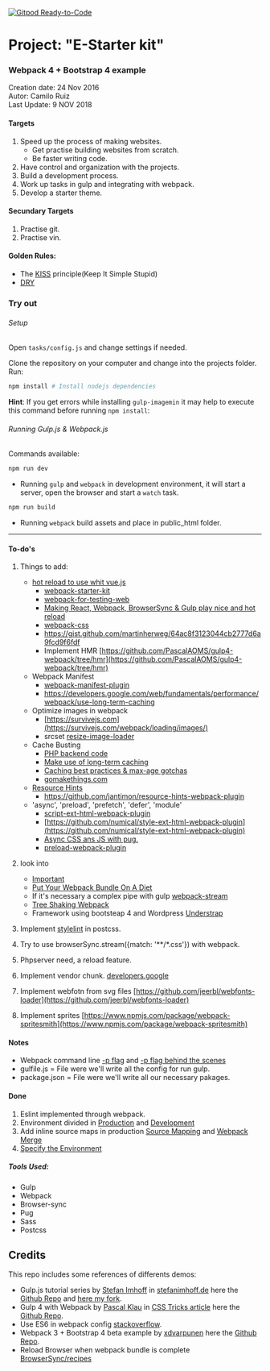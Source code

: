 [![Gitpod Ready-to-Code](https://img.shields.io/badge/Gitpod-Ready--to--Code-blue?logo=gitpod)](https://gitpod.io/#https://github.com/Ecreativo/e-starter) 

# Project: "E-Starter kit"
### Webpack 4 + Bootstrap 4 example

Creation date: 24 Nov 2016  
Autor: Camilo Ruiz  
Last Update: 9 NOV 2018

#### Targets
1. Speed up the process of making websites.
 	* Get practise building websites from scratch.
 	* Be faster writing code.
2. Have control and organization with the projects.
3. Build a development process.
4. Work up tasks in gulp and integrating with webpack.
5. Develop a starter theme.

#### Secundary Targets
1. Practise git.
2. Practise vin.

#### Golden Rules:

- The [KISS](https://en.wikipedia.org/wiki/KISS_principle) principle(Keep It Simple Stupid)
- [DRY](https://en.wikipedia.org/wiki/Don%27t_repeat_yourself)

### Try out

###### Setup

Open `tasks/config.js` and change settings if needed.

Clone the repository on your computer and change into the projects folder.
Run:
```powershell
npm install # Install nodejs dependencies
```
**Hint**: If you get errors while installing `gulp-imagemin` it may help to execute this command before running `npm install`:

###### Running Gulp.js & Webpack.js
Commands available:
```powershell
npm run dev
```
- Running `gulp` and  `webpack` in development environment, it will start a server, open the browser and start a `watch` task.

```powershell
npm run build
```
- Running `webpack` build assets and place in public_html folder.
___

#### To-do's
1. Things to add:
	- [hot reload to use whit vue.js](https://stackoverflow.com/questions/24581873/what-exactly-is-hot-module-replacement-in-webpack)
		- [webpack-starter-kit](https://github.com/ADCI/webpack-starter-kit)
		- [webpack-for-testing-web](https://manavsehgal.com/browsersync-and-webpack-for-testing-web-apps-across-multiple-devices-64e7f7fa62f2)
		- [Making React, Webpack, BrowserSync & Gulp play nice and hot reload](https://words.mxbry.com/making-react-webpack-browsersync-gulp-play-nice-and-hot-reload-b2c1e01522e3)
		- [webpack-css](https://github.com/MattHsiung/webpack-css)
		- https://gist.github.com/martinherweg/64ac8f3123044cb2777d6a9fcd9f6fdf
		- Implement HMR [https://github.com/PascalAOMS/gulp4-webpack/tree/hmr](https://github.com/PascalAOMS/gulp4-webpack/tree/hmr)
	- Webpack Manifest
		- [webpack-manifest-plugin](https://www.npmjs.com/package/webpack-manifest-plugin)
		- https://developers.google.com/web/fundamentals/performance/webpack/use-long-term-caching
	- Optimize images in webpack
		- [https://survivejs.com](https://survivejs.com/webpack/loading/images/)
		- srcset [resize-image-loader](https://www.npmjs.com/package/resize-image-loader)
	- Cache Busting
		- [PHP backend code](https://www.alainschlesser.com/bust-cache-content-hash/)
		- [Make use of long-term caching](https://developers.google.com/web/fundamentals/performance/webpack/use-long-term-caching)
		- [Caching best practices & max-age gotchas](https://jakearchibald.com/2016/caching-best-practices/)
		- [gomakethings.com](https://gomakethings.com/automating-css-and-js-cache-busting-with-gulp-and-wordpress/)
	- [Resource Hints](https://www.w3.org/TR/resource-hints/)
		- https://github.com/jantimon/resource-hints-webpack-plugin
	- 'async', 'preload', 'prefetch', 'defer', 'module'
		- [script-ext-html-webpack-plugin](https://github.com/numical/script-ext-html-webpack-plugin)
		- [https://github.com/numical/style-ext-html-webpack-plugin](https://github.com/numical/style-ext-html-webpack-plugin)
		- [Async CSS ans JS with pug.](https://extri.co/2017/05/23/using-htmlwebpackplugin-and-pug/)
		- [preload-webpack-plugin](https://github.com/GoogleChromeLabs/preload-webpack-plugin)

2. look into
	- [Important](https://survivejs.com/webpack/foreword/)
	- [Put Your Webpack Bundle On A Diet](https://www.contentful.com/blog/2017/10/10/put-your-webpack-on-a-diet-part-1/)
	- If it's necessary a complex pipe with gulp [webpack-stream](https://github.com/shama/webpack-stream)
	- [Tree Shaking Webpack](https://webpack.js.org/guides/tree-shaking/)
	- Framework using bootsteap 4 and Wordpress [Understrap](https://github.com/understrap/understrap)
	

3. Implement [stylelint](http://www.creativenightly.com/2016/02/How-to-lint-your-css-with-stylelint) in postcss.

4. Try to use browserSync.stream({match: '**/*.css'}) with webpack.

5. Phpserver need, a reload feature.

6. Implement vendor chunk. [developers.google](https://developers.google.com/web/fundamentals/performance/webpack/use-long-term-caching#dependencies)

7. Implement webfotn from svg files [https://github.com/jeerbl/webfonts-loader](https://github.com/jeerbl/webfonts-loader)

8. Implement sprites [https://www.npmjs.com/package/webpack-spritesmith](https://www.npmjs.com/package/webpack-spritesmith)


####  Notes
- Webpack command line [-p flag](https://webpack.js.org/api/cli/#shortcuts) and [-p flag behind the scenes](https://webpack.js.org/guides/production/#cli-alternatives)
- gulfile.js = File were we'll write all the config for run gulp.
- package.json = File were we'll write all our necessary pakages.

#### Done

1. Eslint implemented through webpack.
2. Environment divided in [Production](https://webpack.js.org/guides/production/#source-mapping) and [Development](https://webpack.js.org/guides/development/)
3. Add inline source maps in production [Source Mapping](https://webpack.js.org/guides/production/#source-mapping) and [Webpack Merge](https://www.npmjs.com/package/webpack-merge)
4. [Specify the Environment](https://webpack.js.org/guides/production/#specify-the-environment)

##### Tools Used:
- Gulp
- Webpack
- Browser-sync
- Pug
- Sass
- Postcss

## Credits
This repo includes some references of differents demos:

- Gulp.js tutorial series by [Stefan Imhoff](https://github.com/kogakure) in [stefanimhoff.de](https://stefanimhoff.de/series/gulp/) here the [Github Repo](https://github.com/kogakure/gulp-tutorial) and [here my fork](https://github.com/Camiloruiiz/gulp-tutorial).
- Gulp 4 with Webpack by [Pascal Klau](http://www.artofmyself.com) in [CSS Tricks article](https://css-tricks.com/combine-webpack-gulp-4) here the [Github Repo](https://github.com/PascalAOMS/gulp4-webpack).
- Use ES6 in webpack config [stackoverflow](https://stackoverflow.com/questions/31903692/how-can-i-use-es6-in-webpack-config-js).
- Webpack 3 + Bootstrap 4 beta example by [xdvarpunen](https://github.com/xdvarpunen) here the [Github Repo](https://github.com/xdvarpunen/webpackboot).
- Reload Browser when webpack bundle is complete [BrowserSync/recipes](https://github.com/Browsersync/recipes/tree/master/recipes/webpack.babel)
